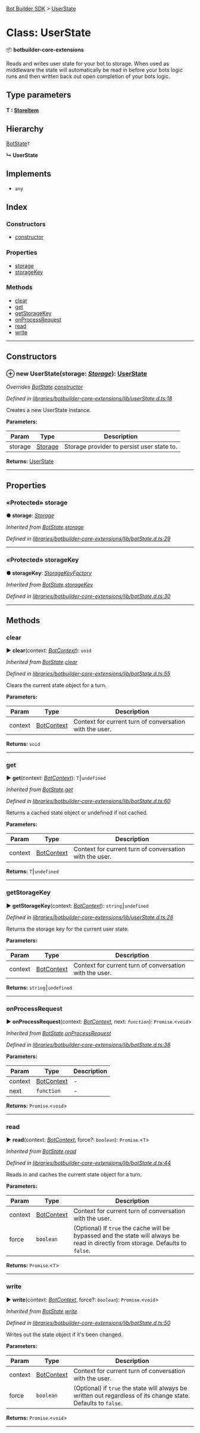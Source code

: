 [Bot Builder SDK](../README.md) > [UserState](../classes/botbuilder.userstate.md)



# Class: UserState


:package: **botbuilder-core-extensions**

Reads and writes user state for your bot to storage. When used as middleware the state will automatically be read in before your bots logic runs and then written back out open completion of your bots logic.

## Type parameters
#### T :  [StoreItem](../interfaces/botbuilder.storeitem.md)
## Hierarchy


 [BotState](botbuilder.botstate.md)`T`

**↳ UserState**







## Implements

* `any`

## Index

### Constructors

* [constructor](botbuilder.userstate.md#constructor)


### Properties

* [storage](botbuilder.userstate.md#storage)
* [storageKey](botbuilder.userstate.md#storagekey)


### Methods

* [clear](botbuilder.userstate.md#clear)
* [get](botbuilder.userstate.md#get)
* [getStorageKey](botbuilder.userstate.md#getstoragekey)
* [onProcessRequest](botbuilder.userstate.md#onprocessrequest)
* [read](botbuilder.userstate.md#read)
* [write](botbuilder.userstate.md#write)



---
## Constructors
<a id="constructor"></a>


### ⊕ **new UserState**(storage: *[Storage](../interfaces/botbuilder.storage.md)*): [UserState](botbuilder.userstate.md)


*Overrides [BotState](botbuilder.botstate.md).[constructor](botbuilder.botstate.md#constructor)*

*Defined in [libraries/botbuilder-core-extensions/lib/userState.d.ts:18](https://github.com/Microsoft/botbuilder-js/blob/f596b7c/libraries/botbuilder-core-extensions/lib/userState.d.ts#L18)*



Creates a new UserState instance.


**Parameters:**

| Param | Type | Description |
| ------ | ------ | ------ |
| storage | [Storage](../interfaces/botbuilder.storage.md)   |  Storage provider to persist user state to. |





**Returns:** [UserState](botbuilder.userstate.md)

---


## Properties
<a id="storage"></a>

### «Protected» storage

**●  storage**:  *[Storage](../interfaces/botbuilder.storage.md)* 

*Inherited from [BotState](botbuilder.botstate.md).[storage](botbuilder.botstate.md#storage)*

*Defined in [libraries/botbuilder-core-extensions/lib/botState.d.ts:29](https://github.com/Microsoft/botbuilder-js/blob/f596b7c/libraries/botbuilder-core-extensions/lib/botState.d.ts#L29)*





___

<a id="storagekey"></a>

### «Protected» storageKey

**●  storageKey**:  *[StorageKeyFactory](../#storagekeyfactory)* 

*Inherited from [BotState](botbuilder.botstate.md).[storageKey](botbuilder.botstate.md#storagekey)*

*Defined in [libraries/botbuilder-core-extensions/lib/botState.d.ts:30](https://github.com/Microsoft/botbuilder-js/blob/f596b7c/libraries/botbuilder-core-extensions/lib/botState.d.ts#L30)*





___


## Methods
<a id="clear"></a>

###  clear

► **clear**(context: *[BotContext](botbuilder.botcontext.md)*): `void`



*Inherited from [BotState](botbuilder.botstate.md).[clear](botbuilder.botstate.md#clear)*

*Defined in [libraries/botbuilder-core-extensions/lib/botState.d.ts:55](https://github.com/Microsoft/botbuilder-js/blob/f596b7c/libraries/botbuilder-core-extensions/lib/botState.d.ts#L55)*



Clears the current state object for a turn.


**Parameters:**

| Param | Type | Description |
| ------ | ------ | ------ |
| context | [BotContext](botbuilder.botcontext.md)   |  Context for current turn of conversation with the user. |





**Returns:** `void`





___

<a id="get"></a>

###  get

► **get**(context: *[BotContext](botbuilder.botcontext.md)*): `T`⎮`undefined`



*Inherited from [BotState](botbuilder.botstate.md).[get](botbuilder.botstate.md#get)*

*Defined in [libraries/botbuilder-core-extensions/lib/botState.d.ts:60](https://github.com/Microsoft/botbuilder-js/blob/f596b7c/libraries/botbuilder-core-extensions/lib/botState.d.ts#L60)*



Returns a cached state object or undefined if not cached.


**Parameters:**

| Param | Type | Description |
| ------ | ------ | ------ |
| context | [BotContext](botbuilder.botcontext.md)   |  Context for current turn of conversation with the user. |





**Returns:** `T`⎮`undefined`





___

<a id="getstoragekey"></a>

###  getStorageKey

► **getStorageKey**(context: *[BotContext](botbuilder.botcontext.md)*): `string`⎮`undefined`



*Defined in [libraries/botbuilder-core-extensions/lib/userState.d.ts:28](https://github.com/Microsoft/botbuilder-js/blob/f596b7c/libraries/botbuilder-core-extensions/lib/userState.d.ts#L28)*



Returns the storage key for the current user state.


**Parameters:**

| Param | Type | Description |
| ------ | ------ | ------ |
| context | [BotContext](botbuilder.botcontext.md)   |  Context for current turn of conversation with the user. |





**Returns:** `string`⎮`undefined`





___

<a id="onprocessrequest"></a>

###  onProcessRequest

► **onProcessRequest**(context: *[BotContext](botbuilder.botcontext.md)*, next: *`function`*): `Promise`.<`void`>



*Inherited from [BotState](botbuilder.botstate.md).[onProcessRequest](botbuilder.botstate.md#onprocessrequest)*

*Defined in [libraries/botbuilder-core-extensions/lib/botState.d.ts:38](https://github.com/Microsoft/botbuilder-js/blob/f596b7c/libraries/botbuilder-core-extensions/lib/botState.d.ts#L38)*



**Parameters:**

| Param | Type | Description |
| ------ | ------ | ------ |
| context | [BotContext](botbuilder.botcontext.md)   |  - |
| next | `function`   |  - |





**Returns:** `Promise`.<`void`>





___

<a id="read"></a>

###  read

► **read**(context: *[BotContext](botbuilder.botcontext.md)*, force?: *`boolean`*): `Promise`.<`T`>



*Inherited from [BotState](botbuilder.botstate.md).[read](botbuilder.botstate.md#read)*

*Defined in [libraries/botbuilder-core-extensions/lib/botState.d.ts:44](https://github.com/Microsoft/botbuilder-js/blob/f596b7c/libraries/botbuilder-core-extensions/lib/botState.d.ts#L44)*



Reads in and caches the current state object for a turn.


**Parameters:**

| Param | Type | Description |
| ------ | ------ | ------ |
| context | [BotContext](botbuilder.botcontext.md)   |  Context for current turn of conversation with the user. |
| force | `boolean`   |  (Optional) If `true` the cache will be bypassed and the state will always be read in directly from storage. Defaults to `false`. |





**Returns:** `Promise`.<`T`>





___

<a id="write"></a>

###  write

► **write**(context: *[BotContext](botbuilder.botcontext.md)*, force?: *`boolean`*): `Promise`.<`void`>



*Inherited from [BotState](botbuilder.botstate.md).[write](botbuilder.botstate.md#write)*

*Defined in [libraries/botbuilder-core-extensions/lib/botState.d.ts:50](https://github.com/Microsoft/botbuilder-js/blob/f596b7c/libraries/botbuilder-core-extensions/lib/botState.d.ts#L50)*



Writes out the state object if it's been changed.


**Parameters:**

| Param | Type | Description |
| ------ | ------ | ------ |
| context | [BotContext](botbuilder.botcontext.md)   |  Context for current turn of conversation with the user. |
| force | `boolean`   |  (Optional) if `true` the state will always be written out regardless of its change state. Defaults to `false`. |





**Returns:** `Promise`.<`void`>





___


